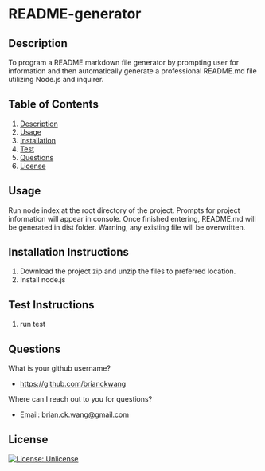 # README-generator
## Description
To program a README markdown file generator by prompting user for information and then automatically generate a professional README.md file utilizing Node.js and inquirer.

## Table of Contents
1. [Description](#description)
1. [Usage](#usage)
1. [Installation](#installation-instructions)
1. [Test](#test-instructions)
1. [Questions](#questions)
1. [License](#license)

## Usage 
Run node index at the root directory of the project. Prompts for project information will appear in console. Once finished entering, README.md will be generated in dist folder. Warning, any existing file will be overwritten.

## Installation Instructions

  1. Download the project zip and unzip the files to preferred location.
  2. Install node.js 
  

## Test Instructions

  1.  run test
  
  

## Questions
What is your github username? 

  * https://github.com/brianckwang

Where can I reach out to you for questions? 

  * Email: brian.ck.wang@gmail.com

## License
[![License: Unlicense](https://img.shields.io/badge/license-Unlicense-blue.svg)](http://unlicense.org/)

